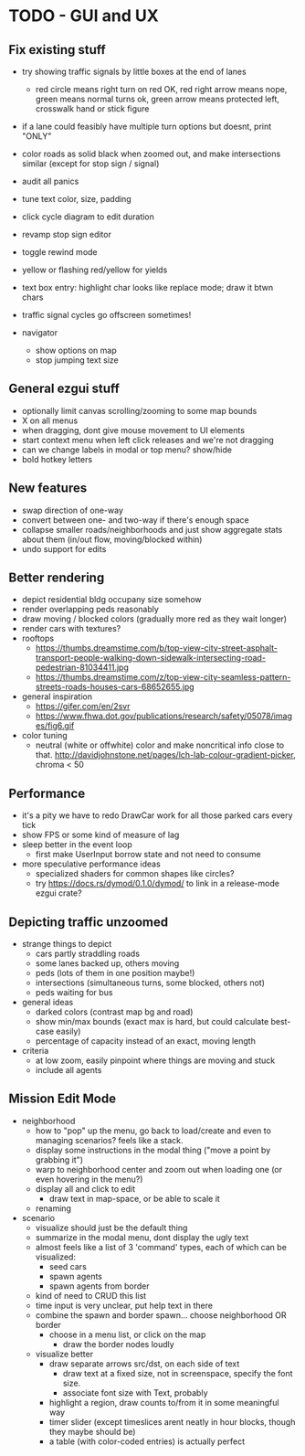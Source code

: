 # TODO - GUI and UX

## Fix existing stuff

- try showing traffic signals by little boxes at the end of lanes
	- red circle means right turn on red OK, red right arrow means nope, green means normal turns ok, green arrow means protected left, crosswalk hand or stick figure

- if a lane could feasibly have multiple turn options but doesnt, print "ONLY"
- color roads as solid black when zoomed out, and make intersections similar (except for stop sign / signal)
- audit all panics
- tune text color, size, padding

- click cycle diagram to edit duration

- revamp stop sign editor
- toggle rewind mode
- yellow or flashing red/yellow for yields
- text box entry: highlight char looks like replace mode; draw it btwn chars

- traffic signal cycles go offscreen sometimes!

- navigator
	- show options on map
	- stop jumping text size

## General ezgui stuff

- optionally limit canvas scrolling/zooming to some map bounds
- X on all menus
- when dragging, dont give mouse movement to UI elements
- start context menu when left click releases and we're not dragging
- can we change labels in modal or top menu? show/hide
- bold hotkey letters

## New features

- swap direction of one-way
- convert between one- and two-way if there's enough space
- collapse smaller roads/neighborhoods and just show aggregate stats about them (in/out flow, moving/blocked within)
- undo support for edits

## Better rendering

- depict residential bldg occupany size somehow
- render overlapping peds reasonably
- draw moving / blocked colors (gradually more red as they wait longer)
- render cars with textures?
- rooftops
	- https://thumbs.dreamstime.com/b/top-view-city-street-asphalt-transport-people-walking-down-sidewalk-intersecting-road-pedestrian-81034411.jpg
	- https://thumbs.dreamstime.com/z/top-view-city-seamless-pattern-streets-roads-houses-cars-68652655.jpg
- general inspiration
	- https://gifer.com/en/2svr
	- https://www.fhwa.dot.gov/publications/research/safety/05078/images/fig6.gif
- color tuning
	- neutral (white or offwhite) color and make noncritical info close to
	  that. http://davidjohnstone.net/pages/lch-lab-colour-gradient-picker,
          chroma < 50

## Performance

- it's a pity we have to redo DrawCar work for all those parked cars every tick
- show FPS or some kind of measure of lag
- sleep better in the event loop
	- first make UserInput borrow state and not need to consume
- more speculative performance ideas
	- specialized shaders for common shapes like circles?
	- try https://docs.rs/dymod/0.1.0/dymod/ to link in a release-mode ezgui crate?

## Depicting traffic unzoomed

- strange things to depict
	- cars partly straddling roads
	- some lanes backed up, others moving
	- peds (lots of them in one position maybe!)
	- intersections (simultaneous turns, some blocked, others not)
	- peds waiting for bus
- general ideas
	- darked colors (contrast map bg and road)
	- show min/max bounds (exact max is hard, but could calculate best-case easily)
	- percentage of capacity instead of an exact, moving length
- criteria
	- at low zoom, easily pinpoint where things are moving and stuck
	- include all agents

## Mission Edit Mode

- neighborhood
	- how to "pop" up the menu, go back to load/create and even to managing scenarios? feels like a stack.
	- display some instructions in the modal thing ("move a point by grabbing it")
	- warp to neighborhood center and zoom out when loading one (or even hovering in the menu?)
	- display all and click to edit
		- draw text in map-space, or be able to scale it
	- renaming
- scenario
	- visualize should just be the default thing
	- summarize in the modal menu, dont display the ugly text
	- almost feels like a list of 3 'command' types, each of which can be visualized:
		- seed cars
		- spawn agents
		- spawn agents from border
	- kind of need to CRUD this list
	- time input is very unclear, put help text in there
	- combine the spawn and border spawn... choose neighborhood OR border
		- choose in a menu list, or click on the map
			- draw the border nodes loudly
	- visualize better
		- draw separate arrows src/dst, on each side of text
			- draw text at a fixed size, not in screenspace, specify the font size.
			- associate font size with Text, probably
		- highlight a region, draw counts to/from it in some meaningful way
		- timer slider (except timeslices arent neatly in hour blocks, though they maybe should be)
		- a table (with color-coded entries) is actually perfect

